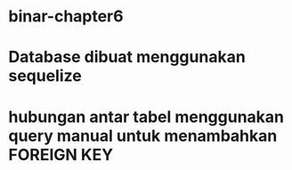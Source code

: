 # binar-chapter6

# Database dibuat menggunakan sequelize

# hubungan antar tabel menggunakan query manual untuk menambahkan FOREIGN KEY
